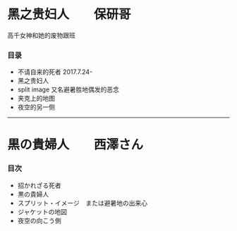 # 黑之贵妇人　　保研哥
高千女神和她的废物跟班

### 目录
+ 不请自来的死者 2017.7.24-
+ 黑之贵妇人
+ split image 又名避暑胜地偶发的恶念
+ 夹克上的地图
+ 夜空的另一侧

----

# 黒の貴婦人　　西澤さん

### 目次
+ 招かれざる死者
+ 黒の貴婦人
+ スプリット・イメージ　または避暑地の出来心
+ ジャケットの地図
+ 夜空の向こう側